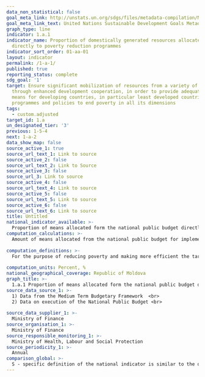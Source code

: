 ```yaml
---
data_non_statistical: false
goal_meta_link: http://unstats.un.org/sdgs/files/metadata-compilation/Metadata-Goal-1.pdf
goal_meta_link_text: United Nations Sustainable Development Goals Metadata (pdf 894kB)
graph_type: line
indicator: 1.a.1
indicator_name: Proportion of domestically generated resources allocated by the government
  directly to poverty reduction programmes
indicator_sort_order: 01-aa-01
layout: indicator
permalink: /1-a-1/
published: true
reporting_status: complete
sdg_goal: '1'
target: Ensure significant mobilization of resources from a variety of sources, including
  through enhanced development cooperation, in order to provide adequate and predictable
  means for developing countries, in particular least developed countries, to implement
  programmes and policies to end poverty in all its dimensions
tags:
  - custom.adjusted
target_id: 1.a
un_designated_tier: '3'
previous: 1-5-4
next: 1-a-2
data_show_map: false
source_active_1: true
source_url_text_1: Link to source
source_active_2: false
source_url_text_2: Link to Source
source_active_3: false
source_url_3: Link to source
source_active_4: false
source_url_text_4: Link to source
source_active_5: false
source_url_text_5: Link to source
source_active_6: false
source_url_text_6: Link to source
title: Untitled
national_indicator_available: >-
  Proportion of means allocated form the national public budget directly to poverty reduction programs (social allowance and the allowance for the cold period of the year)
computation_calculations: >-
  Amount of means allocated from the national public budget for implementing the  „Ajutor social” program out of the total expenditures for social protection of the population *100.<br> 
  
computation_definitions: >-
  For the purpose of reducing poverty and making more efficient the targeting of the state social transfers towards the poorest and the most vulnerable, starting in 2008 the Program „Ajutor social” has been implemented. The Program is composed of two main components – social allowance and the allowance for the cold period of the year. The aim of the program is to ensure the poor families with a guaranteed minimum monthly income (GMMI) which is annually indexed on April 1, depending on the annual increase of the Consumption Price Index for the previous year, as established by the Government (art. 7 (3) of the Law No. 133/2008 on Social Allowance). The eligibility for benefits provided in the Ajutor Social Program is determined based on the Methodology used to assess the monthly average global income of the family and the need of social assistance (a set of Proxy indicators).<br> 
  
computation_units: Percent, %
national_geographical_coverage: Republic of Moldova
graph_title: >-
  1.a.1 Proportion of means allocated form the national public budget directly to poverty reduction programs (social allowance and the allowance for the cold period of the year) 
source_data_source_1: >-
  1) Data from the Medium Term Budgetary Framework  <br> 
  2) Data on execution of the National Public Budget <br> 
  
source_data_supplier_1: >-
  Ministry of Finance
source_organisation_1: >-
  Ministry of Finance
source_responsible_monitoring_1: >-
  Ministry of Health, Labour and Social Protection
source_periodicity_1: >-
  Annual
comparison_global: >-
  S - specific definition of the national indicator is similar to the one of the global indicator, but it will be reviewed after finishing the metadata for the global indicator (envisaged in 2019)
---
```

